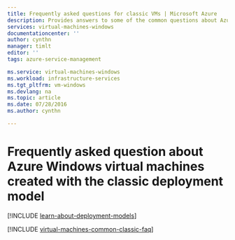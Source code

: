 ```yaml
---
title: Frequently asked questions for classic VMs | Microsoft Azure
description: Provides answers to some of the common questions about Azure Windows virtual machines created with the classic deployment model.
services: virtual-machines-windows
documentationcenter: ''
author: cynthn
manager: timlt
editor: ''
tags: azure-service-management

ms.service: virtual-machines-windows
ms.workload: infrastructure-services
ms.tgt_pltfrm: vm-windows
ms.devlang: na
ms.topic: article
ms.date: 07/28/2016
ms.author: cynthn

---
```

# Frequently asked question about Azure Windows virtual machines created with the classic deployment model
[!INCLUDE [learn-about-deployment-models](../../includes/learn-about-deployment-models-classic-include.md)]

[!INCLUDE [virtual-machines-common-classic-faq](../../includes/virtual-machines-common-classic-faq.md)]

